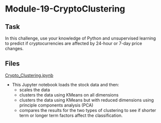 # Module-19-CryptoClustering

## Task
In this challenge, use your knowledge of Python and unsupervised learning to predict if cryptocurrencies are affected by 24-hour or 7-day price changes.

## Files
[Crypto_Clustering.ipynb](Crypto_Clustering.ipynb)
- This Jupyter notebook loads the stock data and then:
  - scales the data
  - clusters the data using KMeans on all dimensions
  - clusters the data using KMeans but with reduced dimensions using principle components analysis (PCA)
  - compares the results for the two types of clustering to see if shorter term or longer term factors affect the classification. 
